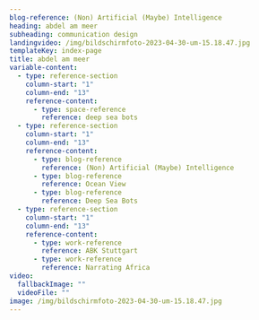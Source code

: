 ```yaml
---
blog-reference: (Non) Artificial (Maybe) Intelligence
heading: abdel am meer
subheading: communication design
landingvideo: /img/bildschirmfoto-2023-04-30-um-15.18.47.jpg
templateKey: index-page
title: abdel am meer
variable-content:
  - type: reference-section
    column-start: "1"
    column-end: "13"
    reference-content:
      - type: space-reference
        reference: deep sea bots
  - type: reference-section
    column-start: "1"
    column-end: "13"
    reference-content:
      - type: blog-reference
        reference: (Non) Artificial (Maybe) Intelligence
      - type: blog-reference
        reference: Ocean View
      - type: blog-reference
        reference: Deep Sea Bots
  - type: reference-section
    column-start: "1"
    column-end: "13"
    reference-content:
      - type: work-reference
        reference: ABK Stuttgart
      - type: work-reference
        reference: Narrating Africa
video:
  fallbackImage: ""
  videoFile: ""
image: /img/bildschirmfoto-2023-04-30-um-15.18.47.jpg
---
```

